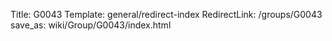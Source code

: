 Title: G0043
Template: general/redirect-index
RedirectLink: /groups/G0043
save_as: wiki/Group/G0043/index.html